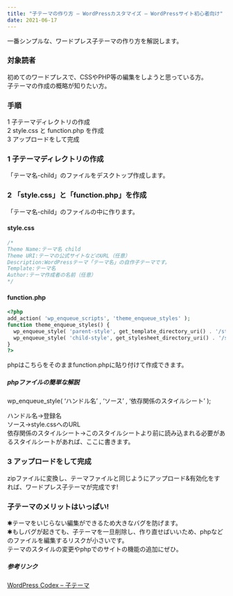 ```yaml
---
title: "子テーマの作り方 – WordPressカスタマイズ – WordPressサイト初心者向け"
date: 2021-06-17
---
```


一番シンプルな、ワードプレス子テーマの作り方を解説します。

### 対象読者
初めてのワードプレスで、CSSやPHP等の編集をしようと思っている方。   
子テーマの作成の概略が知りたい方。
   
### 手順
1 子テーマディレクトリの作成  
2 style.css と function.php を作成  
3 アップロードをして完成  
  
### 1 子テーマディレクトリの作成 
「テーマ名-child」のファイルをデスクトップ作成します。

### 2 「style.css」と「function.php」を作成

「テーマ名-child」のファイルの中に作ります。

#### style.css

```c
/*
Theme Name:テーマ名 child
Theme URI:テーマの公式サイトなどのURL（任意）
Description:WordPressテーマ「テーマ名」の自作子テーマです。
Template:テーマ名
Author:テーマ作成者の名前（任意）
*/
```
#### function.php

```php
<?php
add_action( 'wp_enqueue_scripts', 'theme_enqueue_styles' );
function theme_enqueue_styles() {
  wp_enqueue_style( 'parent-style', get_template_directory_uri() . '/style.css' );
  wp_enqueue_style( 'child-style', get_stylesheet_directory_uri() . '/style.css', array('parent-style'));
}
?>
```

phpはこちらをそのままfunction.phpに貼り付けて作成できます。
   
##### phpファイルの簡単な解説

wp_enqueue_style( ‘ハンドル名’ , ‘ソース’ , ‘依存関係のスタイルシート’ );
   
ハンドル名→登録名  
ソース→style.cssへのURL  
依存関係のスタイルシート→このスタイルシートより前に読み込まれる必要があるスタイルシートがあれば、ここに書きます。  

### 3 アップロードをして完成

zipファイルに変換し、テーマファイルと同じようにアップロード&有効化をすれば、ワードプレス子テーマが完成です!

### 子テーマのメリットはいっぱい!

✱テーマをいじらない編集ができるため大きなバグを防げます。   
✱もしバグが起きても、子テーマを一旦削除し、作り直せばいいため、phpなどのファイルを編集するリスクが小さいです。　　  
テーマのスタイルの変更やphpでのサイトの機能の追加にぜひ。


##### 参考リンク
[WordPress Codex – 子テーマ](URL "https://wpdocs.osdn.jp/%E5%AD%90%E3%83%86%E3%83%BC%E3%83%9E")
